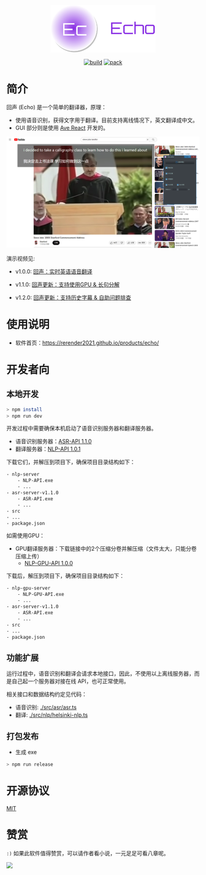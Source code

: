 <p align="center">
    <img width="275" src="./docs/images/logo.png">
</p>

<div align="center">

[![build](https://github.com/rerender2021/echo/actions/workflows/build.yml/badge.svg?branch=main&event=push)](https://github.com/rerender2021/echo/actions/workflows/build.yml) [![pack](https://github.com/rerender2021/echo/actions/workflows/pack.yml/badge.svg?branch=main&event=push)](https://github.com/rerender2021/echo/actions/workflows/pack.yml)

 </div>
 
# 简介

回声 (Echo) 是一个简单的翻译器，原理：

-   使用语音识别，获得文字用于翻译。目前支持离线情况下，英文翻译成中文。
-   GUI 部分则是使用 [Ave React](https://qber-soft.github.io/Ave-React-Docs/) 开发的。

![echo-usage](./docs/images/echo-usage.png)

演示视频见:

- v1.0.0: [回声：实时英语语音翻译](https://www.bilibili.com/video/BV11L411d7HE/)

- v1.1.0: [回声更新：支持使用GPU & 长句分解](https://www.bilibili.com/video/BV1Qa4y1M7jV/)

- v1.2.0: [回声更新：支持历史字幕 & 自助问题排查](https://www.bilibili.com/video/BV1XN411g7tF/)

# 使用说明

-   软件首页：https://rerender2021.github.io/products/echo/

# 开发者向

## 本地开发

```bash
> npm install
> npm run dev
```

开发过程中需要确保本机启动了语音识别服务器和翻译服务器。

-   语音识别服务器：[ASR-API 1.1.0](https://github.com/rerender2021/ASR-API/releases/download/1.1.0/asr-server-v1.1.0.zip)
-   翻译服务器：[NLP-API 1.0.1](https://github.com/rerender2021/NLP-API/releases/download/1.0.1/NLP-API-v1.0.1.zip)

下载它们，并解压到项目下，确保项目目录结构如下：

```
- nlp-server
    - NLP-API.exe
    - ...
- asr-server-v1.1.0
    - ASR-API.exe
    - ...
- src
- ...
- package.json
```

如需使用GPU：

- GPU翻译服务器：下载链接中的2个压缩分卷并解压缩（文件太大，只能分卷压缩上传）
  - [NLP-GPU-API 1.0.0](https://github.com/rerender2021/NLP-GPU-API/releases/tag/1.0.0) 


下载后，解压到项目下，确保项目目录结构如下：

```
- nlp-gpu-server
    - NLP-GPU-API.exe
    - ...
- asr-server-v1.1.0
    - ASR-API.exe
    - ...
- src
- ...
- package.json
```

## 功能扩展

运行过程中，语音识别和翻译会请求本地接口，因此，不使用以上离线服务器，而是自己起一个服务器对接在线 API，也可正常使用。

相关接口和数据结构约定见代码：

-   语音识别: [./src/asr/asr.ts](./src/asr/asr.ts)
-   翻译: [./src/nlp/helsinki-nlp.ts](./src/nlp/helsinki-nlp.ts)

## 打包发布

-   生成 exe

```bash
> npm run release
```

# 开源协议

[MIT](./LICENSE)

# 赞赏

`:)` 如果此软件值得赞赏，可以请作者看小说，一元足足可看八章呢。

<p align="left">
    <img width="300" src="https://rerender2021.github.io/assets/donate.jpg">
</p>
